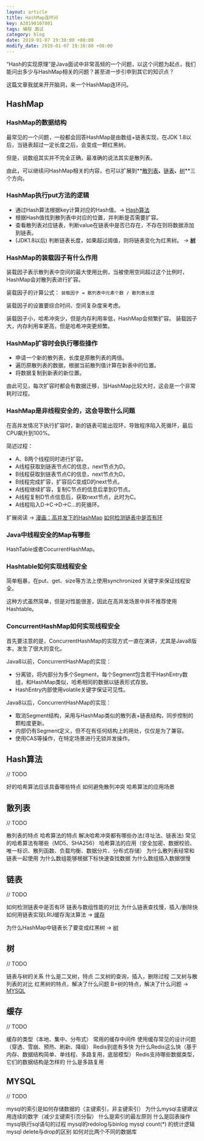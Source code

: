 ```yaml
---
layout: article
title: HashMap连环问
key: A20190107001
tags: 编程 面试
category: blog
date: 2019-01-07 19:38:00 +08:00
modify_date: 2019-01-07 19:38:00 +08:00
---
```


“Hash的实现原理”是Java面试中非常高频的一个问题，以这个问题为起点，我们能问出多少与HashMap相关的问题？甚至进一步引申到其它的知识点？

这篇文章我就来开开脑洞，来一个HashMap连环问。

<!--more--> 

## HashMap

### HashMap的数据结构

最常见的一个问题，一般都会回答HashMap是由数组+链表实现，在JDK 1.8以后，当链表超过一定长度之后，会变成一颗红黑树。

但是，说数组其实并不完全正确，最准确的说法其实是散列表。

由此，可以继续问HashMap相关的内容，也可以扩展到**[散列表](#hashtable)**、**[链表](linktable)**、**[树](tree)**三个方向。

### HashMap执行put方法的逻辑

* 通过Hash算法根据key计算对应的Hash值。-> [Hash算法](#hash-algorithm)
* 根据Hash值找到散列表中对应的位置，并判断是否需要扩容。
* 查看散列表对应链表，判断value在链表中是否已存在，不存在则将数据添加到链表。
* (JDK1.8以后) 判断链表长度，如果超过阈值，则将链表变化为红黑树。 -> **[树](tree)**

### HashMap的装载因子有什么作用

装载因子表示散列表中空间的最大使用比例，当被使用空间超过这个比例时，HashMap会对散列表进行扩容。

装载因子的计算公式：
``装载因子 = 散列表中元素个数 / 散列表长度``

装载因子的设置要综合时间、空间复杂度来考虑。

装载因子小，哈希冲突少，但是内存利用率低，HashMap会频繁扩容。
装载因子大，内存利用率更高，但是哈希冲突更频繁。

### HashMap扩容时会执行哪些操作
   
* 申请一个新的散列表，长度是原散列表的两倍。
* 遍历原散列表的数据，根据当前散列值计算在新表中的位置。
* 将数据复制到新表的新位置。

由此可见，每次扩容时都会有数据迁移，当HashMap比较大时，这会是一个非常耗时过程。

### HashMap是非线程安全的，这会导致什么问题

在高并发情况下执行扩容时，新的链表可能出现环，导致程序陷入死循环，最后CPU飙升到100%。

简述过程：
* A、B两个线程同时进行扩容。
* A线程获取到链表节点C的信息，next节点为D。
* B线程获取到链表节点C的信息，next节点为D。
* B线程完成扩容，扩容后C变成D的next节点。
* A线程继续扩容，复制C节点的信息后拿到D节点。
* A线程复制D节点信息后，获取next节点，此时为C。
* A线程陷入D->C->D->C...的死循环。

扩展阅读 -> 
[漫画：高并发下的HashMap](https://www.toutiao.com/a6602752141826195982/)
[如何检测链表中是否有环](#linktable_1) 

### Java中线程安全的Map有哪些

HashTable或者CocurrentHashMap。

### Hashtable如何实现线程安全

简单粗暴，在put、get、size等方法上使用synchronized 关键字来保证线程安全。

这种方式虽然简单，但是对性能很差，因此在高并发场景中并不推荐使用Hashtable。

### ConcurrentHashMap如何实现线程安全

首先要注意的是，ConcurrentHashMap的实现方式一直在演讲，尤其是Java8版本，发生了很大的变化。

Java8以前，ConcurrentHashMap的实现：

* 分离锁，将内部分为多个Segment，每个Segment包含若干HashEntry数组，和HashMap类似，哈希相同的数据以链表形式存放。
* HashEntry内部使用volatile关键字保证可见性。

Java8以后，ConcurrentHashMap的实现：

* 取消Segment结构，采用与HashMap类似的散列表+链表结构，同步控制的颗粒度更新。
* 内部仍有Segment定义，但不在有任何结构上的用处，仅仅是为了兼容。
* 使用CAS等操作，在特定场景进行无锁并发操作。

## <span id="hash-algorithm">Hash算法</span>

// TODO

好的哈希算法应该具备哪些特点
如何避免散列冲突
哈希算法的应用场景

## <span id="hashtable">散列表</span>

// TODO

散列表的特点
哈希算法的特点
解决哈希冲突都有哪些办法(寻址法、链表法)
常见的哈希算法有哪些（MD5、SHA256）
哈希算法的应用（安全加密、数据校验、唯一标识、散列函数、负载均衡、数据分片、分布式存储）
为什么散列表经常和链表一起使用
为什么数组能够根据下标快速查找数据
为什么数组插入数据很慢

## <span id="linktable">链表</span>

// TODO

<span id="linktable_1">如何检测链表中是否有环</span>
链表与数组性能的对比
为什么链表查找慢，插入/删除快
如何用链表实现LRU缓存淘汰算法 -> [缓存](#cache)

为什么HashMap中链表长了要变成红黑树 -> [树](#tree)

## <span id="linktable">树</span>

// TODO

链表与树的关系
什么是二叉树，特点
二叉树的查询，插入，删除过程
二叉树与散列表的对比
红黑树的特点，解决了什么问题
B+树的特点，解决了什么问题 -> [MYSQL](#mysql)

## <span id="cache">缓存</span>

// TODO

缓存的类型（本地、集中、分布式）
常用的缓存中间件
使用缓存常见的设计问题（穿透、雪崩、预热、刷新、降级）
Redis到底有多快
为什么Redis这么快（基于内存、数据结构简单、单线程、多路复用，底层模型）
Redis支持哪些数据类型，它们的数据结构是怎样的
什么是多路复用

## <span id="mysql">MYSQL</span>

// TODO

mysql的索引是如何存储数据的（主键索引，非主键索引）
为什么mysql主键建议用连续的数字（减少主键索引页分裂）
什么是索引的最左原则
什么是回表操作
mysql执行sql语句的过程
mysql的redolog与binlog
mysql count(*) 的统计逻辑
mysql delete与drop的区别
如何对比两个不同的数据库

